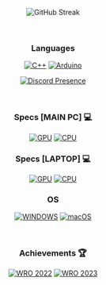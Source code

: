 <div align="center">
  
  ![GitHub Streak](https://streak-stats.demolab.com/?user=Internalization&theme=dark&hide_border=true&date_format=M%20j%5B%2C%20Y%5D&background=0F0F0F&ring=DD2727&currStreakLabel=DD2727&fire=DD2727)</br>
  
  </br>
  
  ### Languages
  [![C++](https://img.shields.io/badge/C++-00599C?style=for-the-badge&logo=cplusplus&logoColor=white)](https://isocpp.org/)
  [![Arduino](https://img.shields.io/badge/Arduino-00979D?style=for-the-badge&logo=arduino&logoColor=white)](https://www.arduino.cc/)
  </br>
  
  [![Discord Presence](https://lanyard.cnrad.dev/api/930621561294184462)](https://discord.com/users/930621561294184462)
  
  </br>
  
  ### Specs [MAIN PC] 💻
  [![GPU](https://img.shields.io/badge/AMD-Radeon_RX_6600_XT-ED1C24?style=for-the-badge&logo=amd&logoColor=white)](https://www.sapphiretech.com/en/consumer/nitro-rx-6600-xt-8g-gddr6)
  [![CPU](https://img.shields.io/badge/Intel-Core_i3_12100-0071C5?style=for-the-badge&logo=intel&logoColor=white)](https://www.amazon.com/Intel-Core-i3-12100-Processor-Graphics/dp/B09N55FR99/ref=sr_1_1?crid=3LC0XJIZ5IPMD&keywords=intel+i3-12100&qid=1679405600&sprefix=intel+i3-12100%2Caps%2C207&sr=8-1)

  ### Specs [LAPTOP] 💻
  [![GPU](https://img.shields.io/badge/NVIDIA-GeForce_GTX_1050-76B900?style=for-the-badge&logo=nvidia&logoColor=white)](https://www.nvidia.com/en-us/geforce/graphics-cards/gtx-1050/)
  [![CPU](https://img.shields.io/badge/Intel-Core_i7_7700K-0071C5?style=for-the-badge&logo=intel&logoColor=white)](https://www.intel.com/content/www/us/en/products/sku/97128/intel-core-i77700k-processor-8m-cache-up-to-4-50-ghz/specifications.html)

  ### OS
  [![WINDOWS](https://img.shields.io/badge/Windows_10-0078D6?style=for-the-badge&logo=windows10&logoColor=white)](https://www.microsoft.com/en-us/windows)
  [![macOS](https://img.shields.io/badge/macOS_Sonoma-000000?style=for-the-badge&logo=apple&logoColor=white)](https://www.apple.com/macos/sonoma/)

  </br>
  
  ### Achievements 🏆
  [![WRO 2022](https://img.shields.io/badge/Participated_in-WRO_2022-FFD700?style=for-the-badge&logo=achievement&logoColor=white)](https://wro-association.org/)
  [![WRO 2023](https://img.shields.io/badge/Participated_in-WRO_2023-FFD700?style=for-the-badge&logo=achievement&logoColor=white)](https://wro-association.org/)
  
</div>
